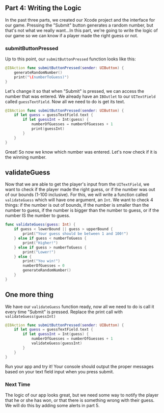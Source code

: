 ## Part 4: Writing the Logic

In the past three parts, we created our Xcode project and the interface for our game. Pressing the "Submit" button generates a random number, but that's not what we really want...In this part, we're going to write the logic of our game so we can know if a player made the right guess or not.

### submitButtonPressed

Up to this point, our `submitButtonPressed` function looks like this:

```swift
@IBAction func submitButtonPressed(sender: UIButton) {
    generateRandomNumber()
    print("\(numberToGuess)")
}
```
Let's change it so that when "Submit" is pressed, we can access the number that was entered. We already have an `IBOutlet` to our `UITextField` called `guessTextField`. Now all we need to do is get its text.

```swift
@IBAction func submitButtonPressed(sender: UIButton) {
    if let guess = guessTextField.text {
        if let guessInt = Int(guess) {
            numberOfGuesses = numberOfGuesses + 1
            print(guessInt)
        }
    }
}
```
Great! So now we know which number was entered. Let's now check if it is the winning number.

## validateGuess

Now that we are able to get the player's input from the `UITextField`, we want to check if the player made the right guess, or if the number was out of our bounds (1-100 inclusive). For this, we will write a function called `validateGuess` which will have one argument, an `Int`. We want to check 4 things: if the number is out of bounds, if the number is smaller than the number to guess, if the number is bigger than the number to guess, or if the number IS the number to guess.

```swift
func validateGuess(guess: Int) {
    if guess < lowerBound || guess > upperBound {
        print("Your guess should be between 1 and 100!")
    } else if guess < numberToGuess {
        print("Higher!")
    } else if guess > numberToGuess {
        print("Lower!")
    } else {
        print("You win!")
        numberOfGuesses = 0
        generateRandomNumber()
    }
}
```
## One more thing

We have our `validateGuess` function ready, now all we need to do is call it every time "Submit" is pressed. Replace the print call with `validateGuess(guessInt)`

```swift
@IBAction func submitButtonPressed(sender: UIButton) {
    if let guess = guessTextField.text {
        if let guessInt = Int(guess) {
            numberOfGuesses = numberOfGuesses + 1
            validateGuess(guessInt)
        }
    }
}
```

Run your app and try it! Your console should output the proper messages based on your text field input when you press submit.

### Next Time
The logic of our app looks great, but we need some way to notify the player that he or she has won, or that there is something wrong with their guess. We will do this by adding some alerts in part 5.
